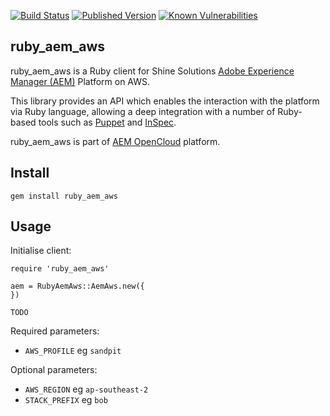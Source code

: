 [![Build Status](https://img.shields.io/travis/shinesolutions/ruby_aem.svg)](http://travis-ci.org/shinesolutions/ruby_aem)
[![Published Version](https://badge.fury.io/rb/ruby_aem.svg)](https://rubygems.org/gems/ruby_aem)
[![Known Vulnerabilities](https://snyk.io/test/github/shinesolutions/ruby_aem_aws/badge.svg)](https://snyk.io/test/github/shinesolutions/ruby_aem_aws)

ruby_aem_aws
------------

ruby_aem_aws is a Ruby client for Shine Solutions [Adobe Experience Manager (AEM)](http://www.adobe.com/au/marketing-cloud/enterprise-content-management.html) Platform on AWS.

This library provides an API which enables the interaction with the platform via Ruby language, allowing a deep integration with a number of Ruby-based tools such as [Puppet](https://puppet.com/) and [InSpec](https://www.inspec.io/).

ruby_aem_aws is part of [AEM OpenCloud](https://aemopencloud.io) platform.

Install
-------

    gem install ruby_aem_aws

Usage
-----

Initialise client:

    require 'ruby_aem_aws'

    aem = RubyAemAws::AemAws.new({
    })

    TODO

Required parameters:

- `AWS_PROFILE` eg `sandpit`

Optional parameters:

- `AWS_REGION` eg `ap-southeast-2`
- `STACK_PREFIX` eg `bob`

